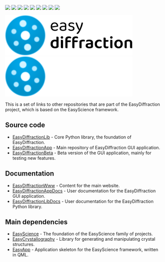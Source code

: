 <!-- prettier-ignore-start -->
[![][AppBadge]][EasyDiffractionApp]
[![][BetaBadge]][EasyDiffractionBeta]
[![][LibBadge]][EasyDiffractionLib]
[![][WwwBadge]][EasyDiffractionWww]
[![][AppDocsBadge]][EasyDiffractionAppDocs]
[![][LibDocsBadge]][EasyDiffractionLibDocs]
[![][EasyScienceBadge]][EasyScience]
[![][EasyCrystallographyBadge]][EasyCrystallography]
[![][EasyAppBadge]][EasyApp]
<!-- prettier-ignore-end -->

![](https://raw.githubusercontent.com/EasyScience/EasyDiffraction/master/resources/images/EasyDiffraction-logo_lightmode.svg#gh-light-mode-only)
![](https://raw.githubusercontent.com/EasyScience/EasyDiffraction/master/resources/images/EasyDiffraction-logo_darkmode.svg#gh-dark-mode-only)

This is a set of links to other repositories that are part of the
EasyDiffraction project, which is based on the EasyScience framework.

## Source code

- [EasyDiffractionLib] - Core Python library, the foundation of EasyDiffraction.
- [EasyDiffractionApp] - Main repository of EasyDiffraction GUI application.
- [EasyDiffractionBeta] - Beta version of the GUI application, mainly for
  testing new features.

## Documentation

- [EasyDiffractionWww] - Content for the main website.
- [EasyDiffractionAppDocs] - User documentation for the EasyDiffraction GUI
  application.
- [EasyDiffractionLibDocs] - User documentation for the EasyDiffraction Python
  library.

## Main dependencies

- [EasyScience] - The foundation of the EasyScience family of projects.
- [EasyCrystallography] - Library for generating and manipulating crystal
  structures.
- [EasyApp] - Application skeleton for the EasyScience framework, written in
  QML.

<!-- prettier-ignore-start -->
<!-- main links -->
[EasyApp]: https://github.com/EasyScience/EasyApp
[EasyCrystallography]: https://github.com/EasyScience/easyCrystallography
[EasyDiffractionApp]: https://github.com/EasyScience/easyDiffractionApp
[EasyDiffractionAppDocs]: https://github.com/EasyScience/EasyDiffractionAppDocs
[EasyDiffractionBeta]: https://github.com/EasyScience/EasyDiffractionBeta
[EasyDiffractionLib]: https://github.com/EasyScience/EasyDiffractionLib
[EasyDiffractionLibDocs]: https://github.com/EasyScience/EasyDiffractionLibDocs
[EasyDiffractionWww]: https://github.com/EasyScience/EasyDiffractionWww
[EasyScience]: https://github.com/EasyScience/EasyScience
<!-- badges -->
[AppBadge]: https://img.shields.io/badge/App-blue?style=flat-square
[BetaBadge]: https://img.shields.io/badge/AppBeta-blue?style=flat-square
[LibBadge]: https://img.shields.io/badge/Lib-blue?style=flat-square
[WwwBadge]: https://img.shields.io/badge/Website-olive?style=flat-square
[AppDocsBadge]: https://img.shields.io/badge/App_Docs-olive?style=flat-square
[LibDocsBadge]: https://img.shields.io/badge/Lib_Docs-olive?style=flat-square
[EasyScienceBadge]: https://img.shields.io/badge/EasyScience-sienna?style=flat-square
[EasyCrystallographyBadge]: https://img.shields.io/badge/EasyCrystallography-sienna?style=flat-square
[EasyAppBadge]: https://img.shields.io/badge/EasyApp-sienna?style=flat-square
<!-- prettier-ignore-end -->
